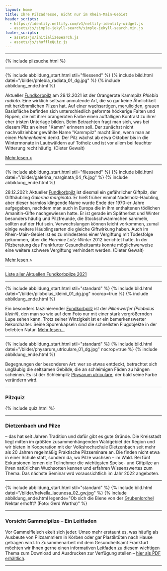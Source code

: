 ```yaml
---
layout: home
title: Ihre Pilzadresse, nicht nur im Rhein-Main-Gebiet
header_scripts:
  - https://identity.netlify.com/v1/netlify-identity-widget.js
  - assets/js/simple-jekyll-search/simple-jekyll-search.min.js
footer_scripts:
  - assets/js/initializeSearch.js
  - assets/js/shuffleQuiz.js
---
```

- - -

{% include pilzsuche.html %}

- - -

{% include abbildung_start.html stil="fliessend" %}
{% include bild.html datei="/bilder/phlebia_radiata_01_dg.jpg" %}
{% include abbildung_ende.html %}

Aktueller [Fundkorbpilz](AA "Glossar-") am 29.12.2021 ist der Orangerote Kammpilz *Phlebia radiata*. Eine wirklich seltsam anmutende Art, die so gar keine Ähnlichkeit mit herkömmlichen Pilzen hat. Auf einer wachsartigen, [merulioiden](merulioid "Glossar"), grauen Basisfläche befinden sich unterschiedlich geformte höckerige Falten und Rippen, die mit ihrer orangeroten Farbe einen auffälligen Kontrast zu ihrer eher tristen Unterlage bilden. Beim Betrachten fragt man sich, was bei diesem Pilz an einen "Kamm" erinnern soll. Der zunächst nicht nachvollziehbar gewählte Name "Kammpilz" macht Sinn, wenn man an einen *Hahnenkamm* denkt. Der Pilz wächst ab etwa Oktober bis in die Wintermonate in Laubwäldern auf Totholz und ist vor allem bei feuchter Witterung recht häufig. (Dieter Gewalt)

[Mehr lesen >](/pilze/phlebia-radiata-orangeroter-kammpilz)

<div style="clear:  both"></div>

- - -

{% include abbildung_start.html stil="fliessend" %}
{% include bild.html datei="/bilder/galerina_marginata_04_fk.jpg" %}
{% include abbildung_ende.html %}

28.12.2021: Aktueller [Fundkorbpilz](AA "Glossar-") ist diesmal ein gefährlicher Giftpilz, der Gifthäubling *Galerina marginata*. Er hieß früher einmal Nadelholz-Häubling, aber dieser harmlos klingende Name wurde Ende der 1970-er Jahre aufgegeben, nachdem man auch in Europa die in ihm enthaltenen tödlichen Amanitin-Gifte nachgewiesen hatte. Er ist gerade im Spätherbst und Winter besonders häufig und Pilzfreunde, die Stockschwämmchen sammeln, sollten auf der Hut sein. Verwechslungen können leicht vorkommen, zumal einige weitere Häublingsarten die gleiche Giftwirkung haben. Auch im Rhein-Main-Gebiet ist es zu mindestens einer Vergiftung mit Todesfolge gekommen, über die *Hermine Lotz-Winter* 2012 berichtet hatte. In der Pilzberatung des Frankfurter Gesundheitsamts konnte möglichwerweise eine weitere schwere Vergiftung verhindert werden. (Dieter Gewalt)

[Mehr lesen >](/pilze/galerina-marginata-gifthäubling)

<div style="clear:  both"></div>

- - -

[Liste aller Aktuellen Fundkorbpilze 2021](/artikel/liste-aller-aktuellen-fundkorbpilze-2021.html)

- - -

{% include abbildung_start.html stil="standard" %}
{% include bild.html datei="/bilder/pilobolus_kleinii_01_dg.jpg" nocrop=true %}
{% include abbildung_ende.html %}

Ein besonders faszinierender [Fundkorbpilz](AA "Glossar-") ist der *Pillenwerfer (Pilobolus kleinii)*, den man so wie auf dem Foto nur mit einer stark vergrößernden Lupe sehen kann. Trotz seiner Winzigkeit ist er ein bemerkenswerter Rekordhalter. Seine Sporenkapseln sind die schnellsten Flugobjekte in der belebten Natur. [Mehr lesen...](/pilze/pilobolus-kleinii-pillenwerfer)

- - -

{% include abbildung_start.html stil="standard" %}
{% include bild.html datei="/bilder/physarum_utriculare_01_dg.jpg" nocrop=true %}
{% include abbildung_ende.html %}

Begegnungen der besonderen Art: wer so etwas entdeckt, betrachtet sich ungläubig die seltsamen Gebilde, die an schleimigen Fäden zu hängen scheinen. Es ist der Schleimpilz [Physarum utriculare](/pilze/physarum-utriculare-fadenfruchtschleimpilz), der bald seine Farbe verändern wird.

- - -

### Pilzquiz

{% include quiz.html %}

- - -

### Dietzenbach und Pilze

– das hat seit Jahren Tradition und dafür gibt es gute Gründe. Die Kreisstadt liegt mitten im größten zusammenhängenden Waldgebiet der Region und wir bieten in Kooperation mit der Volkshochschule Dietzenbach seit mehr als 20 Jahren regelmäßig Praktische Pilzseminare an. Die finden nicht etwa in einer Schule statt, sondern da, wo Pilze wachsen – im Wald. Bei fünf Exkursionen lernen die Teilnehmer die wichtigsten Speise- und Giftpilze an ihren natürlichen Wuchsorten kennen und erfahren Wissenswertes zum Thema. Das nächste Seminar wrd voraussichtlich im Jahr 2022 angeboten.  

- - -

{% include abbildung_start.html stil="standard" %}
{% include bild.html datei="/bilder/helvella_lacunosa_02_gw.jpg" %}
{% include abbildung_ende.html legende="Ob sich die Biene von der <a href='/pilze/helvella-lacunosa-grubenlorchel'>Grubenlorchel</a> Nektar erhofft?  (Foto: Gerd Wartha)" %}

- - -

### Vorsicht Gammelpilze – Ein Leitfaden

Vor Gammelfleisch ekelt sich jeder. Umso mehr erstaunt es, was häufig als Ausbeute von Pilzsammlern in Körben oder gar Plastiktüten nach Hause getragen wird. In Zusammenarbeit mit dem Gesundheitsamt Frankfurt möchten wir Ihnen gerne einen informativen Leitfaden zu diesem wichtigen Thema zum Download und Ausdrucken zur Verfügung stellen – [hier als PDF erhältlich](/assets/docs/Fundkorb.de-Gammelpilze.pdf).

- - -